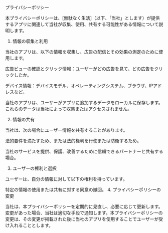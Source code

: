 プライバシーポリシー

本プライバシーポリシーは、[無駄なく生活]（以下、「当社」とします）が提供するアプリに関連して当社が収集、使用、共有する可能性がある情報について説明します。

1. 情報の収集と利用

当社のアプリは、以下の情報を収集し、広告の配信とその効果の測定のために使用します。

広告ビューの確認とクリック情報：ユーザーがどの広告を見て、どの広告をクリックしたか。

デバイス情報：デバイスモデル、オペレーティングシステム、ブラウザ、IPアドレスなど。

当社のアプリは、ユーザーがアプリに追加するデータをローカルに保存します。これらのデータは当社によって収集またはアクセスされません。

2. 情報の共有

当社は、次の場合にユーザー情報を共有することがあります。

法的要件を満たすため、または法的権利を行使または防衛するため。

当社のサービスを提供、保護、改善するために信頼できるパートナーと共有する場合。

3. ユーザーの権利と選択

ユーザーは、自分の情報に対して以下の権利を持っています。

特定の情報の使用または共有に対する同意の撤回。
4. プライバシーポリシーの変更

当社は、本プライバシーポリシーを定期的に見直し、必要に応じて更新します。変更があった場合、当社は適切な手段で通知します。本プライバシーポリシーの変更は、その変更が掲載された後に当社のアプリを使用することでユーザーが受け入れることとします。